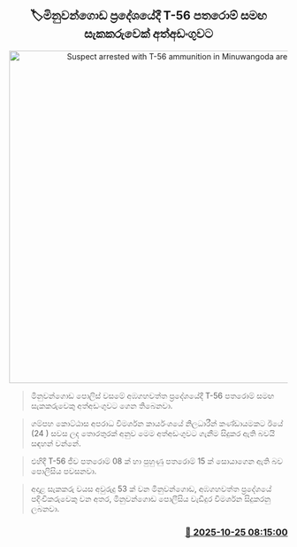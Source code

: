 <p align='center'><b><h2 align='center' title='Suspect arrested with T-56 ammunition in Minuwangoda area'>🏷මිනුවන්ගොඩ ප්‍රදේශයේදී T-56 පතරොම් සමඟ සැකකරුවෙක් අත්අඩංගුවට</h2></b></p>
<p align='center'><img src='https://helakuru.sgp1.cdn.digitaloceanspaces.com/esana/images/lib/arrested-2[1].jpg' width='600' alt='Suspect arrested with T-56 ammunition in Minuwangoda area'></p>

> මිනුවන්ගොඩ පොලිස් වසමේ අඹගහවත්ත ප්‍රදේශයේදී T-56 පතරොම් සමඟ සැකකරුවෙකු අත්අඩංගුවට ගෙන තිබෙනවා.

> ගම්පහ කොට්ඨාස අපරාධ විමර්ශන කාර්යංශයේ නිලධාරීන් කණ්ඩායමකට ඊයේ (24 ) සවස ලද තොරතුරක් අනුව මෙම අත්අඩංගුවට ගැනීම සිදුකර ඇති බවයි සඳහන් වන්නේ.

> එහිදී T-56 ජීව පතරොම් 08 ක් හා පුහුණු පතරොම් 15 ක් සොයාගෙන ඇති බව පොලිසිය පවසනවා.

> අදාළ සැකකරු වයස අවුරුදු 53 ක් වන මිනුවන්ගොඩ, අඹගහවත්ත ප්‍රදේශයේ පදිංචිකරුවෙකු වන අතර, මිනුවන්ගොඩ පොලීසිය වැඩිදුර විමර්ශන සිදුකරනු ලබනවා.



<h3 align='right'><a href='https://www.helakuru.lk/esana/p/114782/'>📅 2025-10-25 08:15:00</a></h3>
